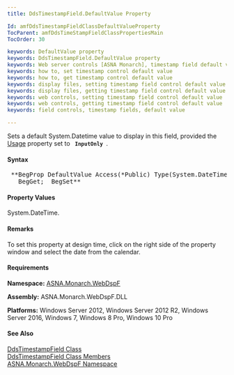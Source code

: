 ```yaml
---
title: DdsTimestampField.DefaultValue Property

Id: amfDdsTimestampFieldClassDefaultValueProperty
TocParent: amfDdsTimeStampFieldClassPropertiesMain
TocOrder: 30

keywords: DefaultValue property
keywords: DdsTimestampField.DefaultValue property
keywords: Web server controls [ASNA Monarch], timestamp field default value
keywords: how to, set timestamp control default value
keywords: how to, get timestamp control default value
keywords: display files, setting timestamp field control default value
keywords: display files, getting timestamp field control default value
keywords: web controls, setting timestamp field control default value
keywords: web controls, getting timestamp field control default value
keywords: field controls, timestamp fields, default value

---
```


Sets a default System.Datetime value to display in this field, provided the [Usage](amfDdsDataFieldClassUsageProperty.html) property set to <code> **InputOnly** </code>. 

#### Syntax
<pre class="prettyprint"> **BegProp DefaultValue Access(*Public) Type(System.DateTime)
   BegGet;  BegSet** </pre>

#### Property Values
System.DateTime.

#### Remarks
To set this property at design time, click on the right side of the property window and select the date from the calendar.

#### Requirements
**Namespace:** [ASNA.Monarch.WebDspF](amfWebDspFNamespace.html)

**Assembly:** ASNA.Monarch.WebDspF.DLL

**Platforms:** Windows Server 2012, Windows Server 2012 R2, Windows Server 2016, Windows 7, Windows 8 Pro, Windows 10 Pro

#### See Also
[ DdsTimestampField Class](amfDdsTimeStampFieldClass.html) <br /> [ DdsTimestampField Class Members](amfDdsTimeStampFieldClassMembers.html) <br /> [ ASNA.Monarch.WebDspF Namespace](amfWebDspFNamespace.html) 
